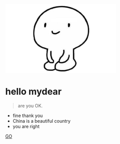 ![logo](./image/wait.png)

# hello mydear

> are you OK.


* fine thank you
* China is a beautiful country
* you are right

[GO](memo.md)
